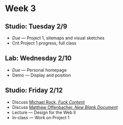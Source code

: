 # Week 3

## Studio: Tuesday 2/9

- _Due_ — Project 1, sitemaps and visual sketches
- Crit Project 1 progress, full class

## Lab: Wednesday 2/10
- _Due_ — Personal homepage
- Demo — Display and position

## Studio: Friday 2/12

- Discuss [Michael Rock, _Fuck Content_](http://2x4.org/ideas/2/fuck-content/)
- Discuss [Matthew Offenbacher, _New Blank Document_](http://www.helloari.com/~matt/nbd.htm)
- Lecture — Design for the Web II
- In-class — Work on Project 1